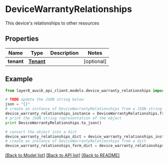 # DeviceWarrantyRelationships

This device's relationships to other resources

## Properties
Name | Type | Description | Notes
------------ | ------------- | ------------- | -------------
**tenant** | [**Tenant**](Tenant.md) |  | [optional] 

## Example

```python
from layer8_auvik_api_client.models.device_warranty_relationships import DeviceWarrantyRelationships

# TODO update the JSON string below
json = "{}"
# create an instance of DeviceWarrantyRelationships from a JSON string
device_warranty_relationships_instance = DeviceWarrantyRelationships.from_json(json)
# print the JSON string representation of the object
print DeviceWarrantyRelationships.to_json()

# convert the object into a dict
device_warranty_relationships_dict = device_warranty_relationships_instance.to_dict()
# create an instance of DeviceWarrantyRelationships from a dict
device_warranty_relationships_form_dict = device_warranty_relationships.from_dict(device_warranty_relationships_dict)
```
[[Back to Model list]](../README.md#documentation-for-models) [[Back to API list]](../README.md#documentation-for-api-endpoints) [[Back to README]](../README.md)


